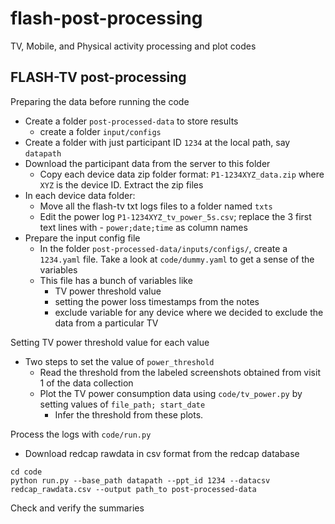 # flash-post-processing
TV, Mobile, and Physical activity processing and plot codes


## FLASH-TV post-processing 
Preparing the data before running the code
 - Create a folder `post-processed-data` to store results
   - create a folder `input/configs`
 - Create a folder with just participant ID `1234` at the local path, say `datapath`
 - Download the participant data from the server to this folder
   - Copy each device data zip folder format: `P1-1234XYZ_data.zip` where `XYZ` is the device ID. Extract the zip files
 - In each device data folder:
   - Move all the flash-tv txt logs files to a folder named `txts`
   - Edit the power log `P1-1234XYZ_tv_power_5s.csv`; replace the 3 first text lines with - `power;date;time` as column names
 - Prepare the input config file
   - In the folder `post-processed-data/inputs/configs/`, create a `1234.yaml` file. Take a look at `code/dummy.yaml` to get a sense of the variables
   - This file has a bunch of variables like
     - TV power threshold value
     - setting the power loss timestamps from the notes
     - exclude variable for any device where we decided to exclude the data from a particular TV        

Setting TV power threshold value for each value
 - Two steps to set the value of `power_threshold`
    - Read the threshold from the labeled screenshots obtained from visit 1 of the data collection
    - Plot the TV power consumption data using `code/tv_power.py` by setting values of `file_path; start_date`
       - Infer the threshold from these plots.

Process the logs with `code/run.py`
 - Download redcap rawdata in csv format from the redcap database
 ```
 cd code
 python run.py --base_path datapath --ppt_id 1234 --datacsv redcap_rawdata.csv --output path_to post-processed-data
 ```

Check and verify the summaries
